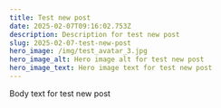 ```yaml
---
title: Test new post
date: 2025-02-07T09:16:02.753Z
description: Description for test new post
slug: 2025-02-07-test-new-post
hero_image: /img/test_avatar_3.jpg
hero_image_alt: Hero image alt for test new post
hero_image_text: Hero image text for test new post
---
```


Body text for test new post
